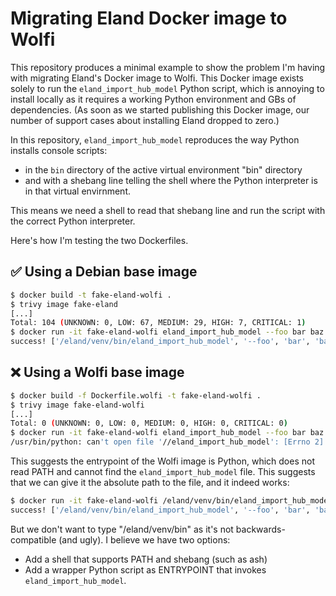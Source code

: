 # Migrating Eland Docker image to Wolfi

This repository produces a minimal example to show the problem I'm having with
migrating Eland's Docker image to Wolfi. This Docker image exists solely to run
the `eland_import_hub_model` Python script, which is annoying to install
locally as it requires a working Python environment and GBs of dependencies.
(As soon as we started publishing this Docker image, our number of support
cases about installing Eland dropped to zero.)

In this repository, `eland_import_hub_model` reproduces the way Python installs
console scripts:

 * in the `bin` directory of the active virtual environment "bin" directory
 * and with a shebang line telling the shell where the Python interpreter is in that virtual envirnment.

This means we need a shell to read that shebang line and run the script with
the correct Python interpreter.

Here's how I'm testing the two Dockerfiles.

## ✅ Using a Debian base image

```bash
$ docker build -t fake-eland-wolfi .
$ trivy image fake-eland
[...]
Total: 104 (UNKNOWN: 0, LOW: 67, MEDIUM: 29, HIGH: 7, CRITICAL: 1)
$ docker run -it fake-eland-wolfi eland_import_hub_model --foo bar baz
success! ['/eland/venv/bin/eland_import_hub_model', '--foo', 'bar', 'baz']
```

## ❌ Using a Wolfi base image

```bash
$ docker build -f Dockerfile.wolfi -t fake-eland-wolfi .
$ trivy image fake-eland-wolfi
[...]
Total: 0 (UNKNOWN: 0, LOW: 0, MEDIUM: 0, HIGH: 0, CRITICAL: 0)
$ docker run -it fake-eland-wolfi eland_import_hub_model --foo bar baz
/usr/bin/python: can't open file '//eland_import_hub_model': [Errno 2] No such file or directory
```

This suggests the entrypoint of the Wolfi image is Python, which does not read PATH and cannot find the `eland_import_hub_model` file. This suggests that we can give it the absolute path to the file, and it indeed works:

```bash
$ docker run -it fake-eland-wolfi /eland/venv/bin/eland_import_hub_mode --foo bar baz
success! ['/eland/venv/bin/eland_import_hub_model', '--foo', 'bar', 'baz']
```

But we don't want to type "/eland/venv/bin" as it's not backwards-compatible (and ugly). I believe we have two options:

 * Add a shell that supports PATH and shebang (such as ash)
 * Add a wrapper Python script as ENTRYPOINT that invokes `eland_import_hub_model`.
